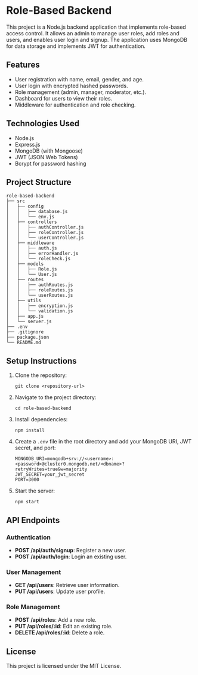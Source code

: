 # Role-Based Backend

This project is a Node.js backend application that implements role-based access control. It allows an admin to manage user roles, add roles and users, and enables user login and signup. The application uses MongoDB for data storage and implements JWT for authentication.

## Features

- User registration with name, email, gender, and age.
- User login with encrypted hashed passwords.
- Role management (admin, manager, moderator, etc.).
- Dashboard for users to view their roles.
- Middleware for authentication and role checking.

## Technologies Used

- Node.js
- Express.js
- MongoDB (with Mongoose)
- JWT (JSON Web Tokens)
- Bcrypt for password hashing

## Project Structure

```
role-based-backend
├── src
│   ├── config
│   │   ├── database.js
│   │   └── env.js
│   ├── controllers
│   │   ├── authController.js
│   │   ├── roleController.js
│   │   └── userController.js
│   ├── middleware
│   │   ├── auth.js
│   │   ├── errorHandler.js
│   │   └── roleCheck.js
│   ├── models
│   │   ├── Role.js
│   │   └── User.js
│   ├── routes
│   │   ├── authRoutes.js
│   │   ├── roleRoutes.js
│   │   └── userRoutes.js
│   ├── utils
│   │   ├── encryption.js
│   │   └── validation.js
│   ├── app.js
│   └── server.js
├── .env
├── .gitignore
├── package.json
└── README.md
```

## Setup Instructions

1. Clone the repository:
   ```
   git clone <repository-url>
   ```

2. Navigate to the project directory:
   ```
   cd role-based-backend
   ```

3. Install dependencies:
   ```
   npm install
   ```

4. Create a `.env` file in the root directory and add your MongoDB URI, JWT secret, and port:
   ```
   MONGODB_URI=mongodb+srv://<username>:<password>@cluster0.mongodb.net/<dbname>?retryWrites=true&w=majority
   JWT_SECRET=your_jwt_secret
   PORT=3000
   ```

5. Start the server:
   ```
   npm start
   ```

## API Endpoints

### Authentication

- **POST /api/auth/signup**: Register a new user.
- **POST /api/auth/login**: Login an existing user.

### User Management

- **GET /api/users**: Retrieve user information.
- **PUT /api/users**: Update user profile.

### Role Management

- **POST /api/roles**: Add a new role.
- **PUT /api/roles/:id**: Edit an existing role.
- **DELETE /api/roles/:id**: Delete a role.

## License

This project is licensed under the MIT License.